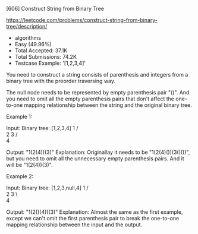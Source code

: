 [606] Construct String from Binary Tree  

https://leetcode.com/problems/construct-string-from-binary-tree/description/

* algorithms
* Easy (49.96%)
* Total Accepted:    37.1K
* Total Submissions: 74.2K
* Testcase Example:  '[1,2,3,4]'

You need to construct a string consists of parenthesis and integers from a binary tree with the preorder traversing way.

The null node needs to be represented by empty parenthesis pair "()". And you need to omit all the empty parenthesis pairs that don't affect the one-to-one mapping relationship between the string and the original binary tree.

Example 1:

Input: Binary tree: [1,2,3,4]
       1
     /   \
    2     3
   /    
  4     

Output: "1(2(4))(3)"
Explanation: Originallay it needs to be "1(2(4)())(3()())", but you need to omit all the unnecessary empty parenthesis pairs. And it will be "1(2(4))(3)".



Example 2:

Input: Binary tree: [1,2,3,null,4]
       1
     /   \
    2     3
     \  
      4 

Output: "1(2()(4))(3)"
Explanation: Almost the same as the first example, except we can't omit the first parenthesis pair to break the one-to-one mapping relationship between the input and the output.


